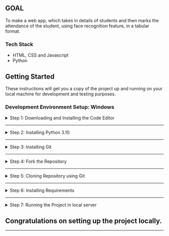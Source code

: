 ## GOAL
To make a web app, which takes in details of students and then marks the attendance of the student, using face recognition feature, in a tabular format.

### Tech Stack

- HTML, CSS and Javascript
- Python

## Getting Started

These instructions will get you a copy of the project up and running on your local machine for development and testing purposes.

### Development Environment Setup: Windows

<details>
<summary>
Step 1: Downloading and Installing the Code Editor
</summary>
<br>
You can install any one of the following code editors.
<br><br>
<ul>
<li><a href="https://code.visualstudio.com/">Visual Studio Code</a></li>
<li><a href="https://www.sublimetext.com/3">Sublime Text 3</a></li>
<li><a href="https://atom.io/">Atom</a></li>
</details>

---

<details>
<summary>
Step 2: Installing Python 3.10
</summary>
<br>
Download <a href="https://www.python.org/downloads/">Python 3.10 </a>
<br><br>
<ul>
<li>Download the Windows x86-64 executable installer for the 64-bit version of Windows</li>
<!-- <li>Download the Windows x86 executable installer for the 32-bit version of Windows.</li> -->
<li>Make sure to check '<b>Add Python 3.10 to Path</b>' in the setup window of the Installer.</li>
</ul>

Verify the installation from the command prompt (Terminal) using the following command,

```bash
python --version
```

Installed version of python will be printed.

NOTE: IT IS MANDATORY TO DOWNLOAD Python 3.10. AS, SOME OF THE MODULES IN REQUIREMENTS.TXT FILE MAY NOT GET INSTALLED IN THE LOWER VERSIONS OF Python.
</details>

---

<details>
<summary>
Step 3: Installing Git
</summary>
<br>
Download <a href="https://git-scm.com/downloads">Git</a>
</details>

---

<details>
<summary>
Step 4: Fork the Repository
</summary>
<br>
Click on <a href="#" target="_self"><img src="https://user-images.githubusercontent.com/63921263/110382285-b07bba80-8080-11eb-8407-d354849c1753.png" width="16"></img></a> to fork <a href="https://github.com/Sudip704/face-recognition-attendance-system">this</a> repsository
</details>

---

<details>
<summary>
Step 5: Cloning Repository using Git
</summary>
<br>

```bash
git clone https://github.com/'<your-github-username>'/face-recognition-attendance-system.git
```
</details>

---

<details>
<summary>
Step 6: Installing Requirements
</summary>
<br>
<li>Open the local copy of the folder 'face-recognition-attendance-system'  in your code editor (preferrably VS Code)</li>
<li>In VS Code, Click on terminal -> New Terminal</li>
<li>Paste the following command on the terminal</li>
<br><br>

```bash
pip install -r requirements.txt
```
</details>

---

<details>
<summary>
Step 7: Running the Project in local server
</summary>
<br>
<li>Now simply paste this</li> 
<br><br>

```bash
python app.py
```
<li> Click on <u>http://127.0.0.1:80</u> in the terminal to view the app in the browser</li>
<li> To stop press Ctrl+C</li>
</details>

## Congratulations on setting up the project locally.
---

